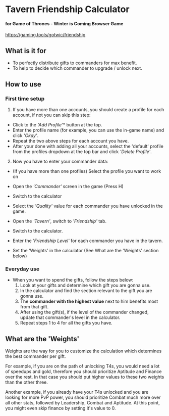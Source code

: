 # Tavern Friendship Calculator
#### for Game of Thrones - Winter is Coming Browser Game
https://gaming.tools/gotwic/friendship

## What is it for
- To perfectly distribute gifts to commanders for max benefit.
- To help to decide which commander to upgrade / unlock next.

## How to use

### First time setup
1. If you have more than one accounts, you should create a profile for each account, if not you can skip this step:
  - Click to the *'Add Profile*'* button at the top.
  - Enter the profile name (for example, you can use the in-game name) and click *'Okay'*.
  - Repeat the two above steps for each account you have.
  - After your done with adding all your accounts, select the 'default' profile from the profiles dropdown at the top bar and click *'Delete Profile'*.
2. Now you have to enter your commander data:
  - (If you have more than one profiles) Select the profile you want to work on
  - Open the *'Commander'* screen in the game (Press H)
  - Switch to the calculator
  - Select the *'Quality'* value for each commander you have unlocked in the game.

  - Open the *'Tavern'*, switch to *'Friendship'* tab.
  - Switch to the calculator.
  - Enter the *'Friendship Level'* for each commander you have in the tavern.

  - Set the 'Weights' in the calculator (See What are the 'Weights' section below)

### Everyday use
- When you want to spend the gifts, follow the steps below:
  1. Look at your gifts and determine which gift you are gonna use.
  2. In the calculator and find the section relevant to the gift you are gonna use.
  3. The **commander with the highest value** next to him benefits most from that gift.
  4. After using the gift(s), if the level of the commander changed, update that commander's level in the calculator.
  5. Repeat steps 1 to 4 for all the gifts you have.

## What are the 'Weights'
Weights are the way for you to customize the calculation which determines the best commander per gift. 

For example, if you are on the path of unlocking T4s, you would need a lot of speedups and gold, therefore you should prioritize Aptitude and Finance over the rest. In that case you should put higher values to these two weights than the other three.

Another example, if you already have your T4s unlocked and you are looking for more PvP power, you should prioritize Combat much more over all other stats, followed by Leadership, Combat and Aptitude. At this point, you might even skip finance by setting it's value to 0.
